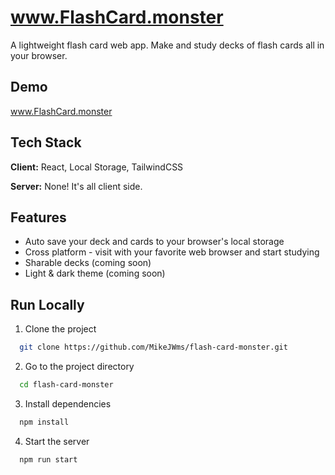 # www.FlashCard.monster

A lightweight flash card web app. Make and study decks of flash cards all in your browser.

## Demo

www.FlashCard.monster

## Tech Stack

**Client:** React, Local Storage, TailwindCSS

**Server:** None! It's all client side.

## Features

- Auto save your deck and cards to your browser's local storage
- Cross platform - visit with your favorite web browser and start studying
- Sharable decks (coming soon)
- Light & dark theme (coming soon)

## Run Locally

1. Clone the project

```bash
  git clone https://github.com/MikeJWms/flash-card-monster.git
```

2. Go to the project directory

```bash
  cd flash-card-monster
```

3. Install dependencies

```bash
  npm install
```

4. Start the server

```bash
  npm run start
```
